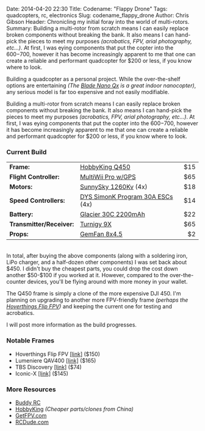 Date: 2014-04-20 22:30
Title: Codename: "Flappy Drone"
Tags: quadcopters, rc, electronics
Slug: codename_flappy_drone
Author: Chris Gibson
Header: Chronicling my initial foray into the world of multi-rotors.
Summary: Building a multi-rotor from scratch means I can easily replace broken components without breaking the bank. It also means I can hand-pick the pieces to meet my purposes _(acrobatics, FPV, arial photography, etc...)_. At first, I was eying components that put the copter into the $600-$700, however it has become increasingly apparent to me that one can create a reliable and performant quadcopter for $200 or less, if you know where to look.

Building a quadcopter as a personal project. While the over-the-shelf options are entertaining _(The [Blade Nano Qx][nano_qx] is a great indoor nanocopter)_, any serious model is far too expensive and not easily modifiable.

Building a multi-rotor from scratch means I can easily replace broken components without breaking the bank. It also means I can hand-pick the pieces to meet my purposes _(acrobatics, FPV, arial photography, etc...)_. At first, I was eying components that put the copter into the $600-$700, however it has become increasingly apparent to me that one can create a reliable and performant quadcopter for $200 or less, if you know where to look.

### Current Build

| | | |
| --- | --- | ---: |
| __Frame:__ | [HobbyKing Q450][frame] | $15 |
| __Flight Controller:__ | [MultiWii Pro w/GPS][flight_controller] | $65 |
| __Motors:__ | [SunnySky 1260Kv][motors] (4x) |  $18 |
| __Speed Controllers:__ | [DYS SimonK Program 30A ESCs][esc] (4x) | $14 |
| __Battery:__ | [Glacier 30C 2200mAh][battery] | $22 |
| __Transmitter/Receiver:__ | [Turnigy 9X][transmitter] | $65 |
| __Props:__ | [GemFan 8x4.5][gemfan] | $2 |

<br/>
In total, after buying the above components (along with a soldering iron, LiPo charger, and a half-dozen other components) I was set back about $450. I didn't buy the cheapest parts, you could drop the cost down another $50-$100 if you worked at it. However, compared to the over-the-counter devices, you'll be flying around with more money in your wallet.

The Q450 frame is simply a clone of the more expensive DJI 450. I'm planning on upgrading to another more FPV-friendly frame _(perhaps the [Hoverthings Flip FPV][flip_fpv])_ and keeping the current one for testing and acrobatics.

I will post more information as the build progresses.

### Notable Frames

 * Hoverthings Flip FPV [\[link\]][flip_fpv] ($150)
 * Lumeniere QAV400 [\[link\]][qav400] ($165)
 * TBS Discovery [\[link\]][tbs] ($74)
 * Iconic-X [\[link\]][iconicx] ($145)

### More Resources

 * [Buddy RC][buddyrc]
 * [HobbyKing][hobbyking] _(Cheaper parts/clones from China)_
 * [GetFPV.com][getfpv]
 * [RCDude.com][rcdude]

[iconicx]: http://quadcopter.us/store/index.php?id_product=8&controller=product
[tbs]: http://team-blacksheep.com/shop/cat:discovery
[qav400]: http://www.getfpv.com/featured/qav400-frame-aluminum.html
[flip_fpv]: http://www.hoverthings.com/flipfpvproblack.html
[gemfan]: http://www.buddyrc.com/catalogsearch/result/?q=GemFan+8x4.5+
[rcdude]: http://www.rcdude.com/servlet/StoreFront
[getfpv]: http://www.getfpv.com/
[buddyrc]: http://www.buddyrc.com/
[hobbyking]: https://www.hobbyking.com
[nano_qx]: http://www.horizonhobby.com/products/nano-qx-bnf-with-safe-technology-BLH7680
[frame]: http://www.hobbyking.com/hobbyking/store/uh_viewitem.asp?idproduct=54664 
[flight_controller]: https://www.hobbyking.com/hobbyking/store/__26588__MultiWii_PRO_Flight_Controller_w_MTK_GPS_Module.html
[motors]: http://www.buddyrc.com/sunnysky-x2208-15-1260kv.html
[esc]: http://www.buddyrc.com/dys-simon-k-program-30a-multirotor-esc.html
[battery]: http://www.buddyrc.com/glacier-30c-2200mah-3s1p-t-plug.html
[transmitter]: https://www.hobbyking.com/hobbyking/store/__19673__Turnigy_9X_9Ch_Transmitter_w_Module_8ch_Receiver_Mode_2_v2_Firmware_USA_Warehouse_.html
